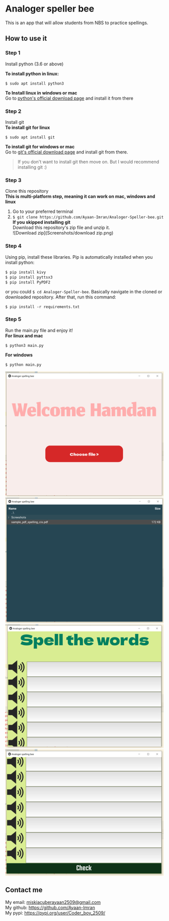 # Analoger speller bee
This is an app that will allow students from NBS to practice spellings.

## How to use it
### Step 1
Install python (3.6 or above)  

**To install python in linux:**  
```commandline
$ sudo apt install python3
```

**To Install linux in windows or mac**  
Go to [python's official download page](https://www.python.org/) and install it from there

### Step 2
Install git  
**To install git for linux**  
```commandline
$ sudo apt install git
```
**To install git for windows or mac**  
Go to [git's official download page](https://git-scm.com/downloads) and install git from there.
>If you don't want to install git then move on. But I would recommend installing git :)  

### Step 3
Clone this repository  
**This is multi-platform step, meaning it can work on mac, windows and linux**  
1. Go to your preferred terminal
2. `$ git clone https://github.com/Ayaan-Imran/Analoger-Speller-bee.git`  
**If you skipped installing git**  
Download this repository's zip file and unzip it.  
![Download zip](Screenshots/download zip.png)

### Step 4
Using pip, install these libraries. Pip is automatically installed when you install python:  
```commandline
$ pip install kivy
$ pip install pyttsx3
$ pip install PyPDF2
```
or you could `$ cd Analoger-Speller-bee`. Basically navigate in the cloned or downloaded repository. After that, run this command:
```commandline
$ pip install -r requirements.txt
```

### Step 5
Run the main.py file and enjoy it!  
**For linux and mac**
```commandline
$ python3 main.py
```
**For windows**
```commandline
$ python main.py
```

![Welcome screen](Screenshots/welcome%20screen.png)
![Select file screen](Screenshots/select%20file%20screen.png)
![Spell words screen top part](Screenshots/spell%20words%20-1.png)
![Spell words screen bottom part](Screenshots/spell%20words%20-2.png)

## Contact me
My email: miskiacuberayaan2509@gmail.com  
My github: https://github.com/Ayaan-Imran  
My pypi: https://pypi.org/user/Coder_boy_2509/  